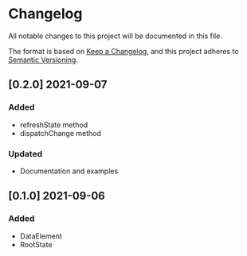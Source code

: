 
# Changelog
All notable changes to this project will be documented in this file.

The format is based on [Keep a Changelog](https://keepachangelog.com/en/1.0.0/),
and this project adheres to [Semantic Versioning](https://semver.org/spec/v2.0.0.html).

## [0.2.0] 2021-09-07
### Added
- refreshState method
- dispatchChange method

### Updated
- Documentation and examples

## [0.1.0] 2021-09-06
### Added
- DataElement
- RootState
